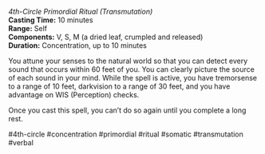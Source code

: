 *4th-Circle Primordial Ritual (Transmutation)*  
**Casting Time:** 10 minutes  
**Range:** Self  
**Components:** V, S, M (a dried leaf, crumpled and released)  
**Duration:** Concentration, up to 10 minutes

You attune your senses to the natural world so that you can detect every sound that occurs within 60 feet of you. You can clearly picture the source of each sound in your mind. While the spell is active, you have tremorsense to a range of 10 feet, darkvision to a range of 30 feet, and you have advantage on WIS (Perception) checks.

Once you cast this spell, you can’t do so again until you complete a long rest.

#4th-circle #concentration #primordial #ritual #somatic #transmutation #verbal

